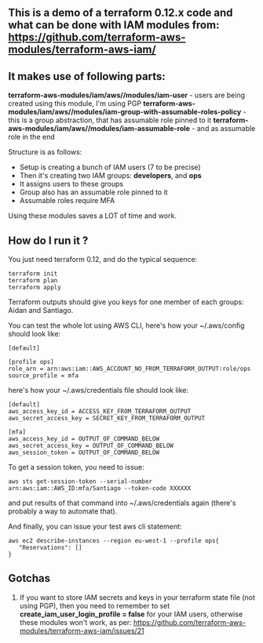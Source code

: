 ## This is a demo of a terraform 0.12.x code and what can be done with IAM modules from: https://github.com/terraform-aws-modules/terraform-aws-iam/

## It makes use of following parts:

**terraform-aws-modules/iam/aws//modules/iam-user** - users are being created using this module, I'm using PGP
**terraform-aws-modules/iam/aws//modules/iam-group-with-assumable-roles-policy** - this is a group abstraction, that has assumable role pinned to it
**terraform-aws-modules/iam/aws//modules/iam-assumable-role** - and as assumable role in the end

Structure is as follows:

- Setup is creating a bunch of IAM users (7 to be precise)
- Then it's creating two IAM groups: **developers**, and **ops**
- It assigns users to these groups
- Group also has an assumable role pinned to it
- Assumable roles require MFA

Using these modules saves a LOT of time and work.

## How do I run it ?

You just need terraform 0.12, and do the typical sequence:

```
terraform init
terraform plan
terraform apply
```

Terraform outputs should give you keys for one member of each groups: Aidan and Santiago.

You can test the whole lot using AWS CLI, here's how your ~/.aws/config should look like:

```
[default]

[profile ops]
role_arn = arn:aws:iam::AWS_ACCOUNT_NO_FROM_TERRAFORM_OUTPUT:role/ops
source_profile = mfa

```
here's how your ~/.aws/credentials file should look like:

```
[default]
aws_access_key_id = ACCESS_KEY_FROM_TERRAFORM_OUTPUT
aws_secret_access_key = SECRET_KEY_FROM_TERRAFORM_OUTPUT

[mfa]
aws_access_key_id = OUTPUT_OF_COMMAND_BELOW
aws_secret_access_key = OUTPUT_OF_COMMAND_BELOW
aws_session_token = OUTPUT_OF_COMMAND_BELOW

```

To get a session token, you need to issue:

```
aws sts get-session-token --serial-number arn:aws:iam::AWS_ID:mfa/Santiago --token-code XXXXXX
```

and put results of that command into ~/.aws/credentials again (there's probably a way to automate that).

And finally, you can issue your test aws cli statement:

```
aws ec2 describe-instances --region eu-west-1 --profile ops{
   "Reservations": []
}
```

## Gotchas

1. If you want to store IAM secrets and keys in your terraform state file (not using PGP), then you need to remember to set **create_iam_user_login_profile = false** for your IAM users, otherwise these modules won't work, as per: https://github.com/terraform-aws-modules/terraform-aws-iam/issues/21
